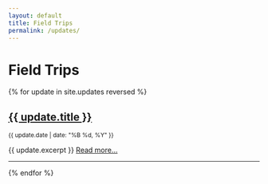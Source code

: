 ```yaml
---
layout: default
title: Field Trips
permalink: /updates/
---
```


<h1>Field Trips</h1>

{% for update in site.updates reversed %}
  <article>
    <h2><a href="{{ update.url }}">{{ update.title }}</a></h2>
    <p><small>{{ update.date | date: "%B %d, %Y" }}</small></p>
    <p>
      {{ update.excerpt }}
      <a href="{{ update.url }}">Read more...</a>
    </p>
    <hr>
  </article>
{% endfor %}
